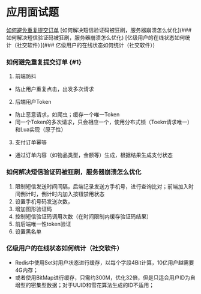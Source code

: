 # 应用面试题
[如何避免重复提交订单](#1)
[如何解决短信验证码被狂刷，服务器崩溃怎么优化](###  如何解决短信验证码被狂刷，服务器崩溃怎么优化)
[亿级用户的在线状态如何统计（社交软件）](###  亿级用户的在线状态如何统计（社交软件）)
### 如何避免重复提交订单 {#1}
1. 前端防抖
  - 防止用户重复点击，出发多次请求
2. 后端用户Token
  - 防止恶意请求，如爬虫；缓存一个唯一Token
  - 同一个Token的多次请求，只会相应一个，使用分布式锁（Toekn请求唯一）和Lua实现（原子性）
3. 支付订单幂等
  - 通过订单内容（如物品类型，金额等）生成，根据结果生成支付状态

### 如何解决短信验证码被狂刷，服务器崩溃怎么优化
1. 限制短信发送时间间隔，后端记录发送方手机号，进行查询比对；前端加入时间倒计时，倒计时内加入按钮禁用状态
2. 设置手机号码发送次数，
3. 增加图形验证码
4. 控制短信验证码调用次数（在时间限制内缓存验证码结果）
5. 前后端唯一性token验证
6. 设置黑名单

### 亿级用户的在线状态如何统计（社交软件）
- Redis中使用Set对用户状态进行缓存，以每个字段4Bit计算，10亿用户越需要4G内存；
- 或者使用BitMap进行缓存，只需约300M，优化32倍，但是只适合用户ID为自增型的密集型数据；对于UUID和雪花算法生成的ID不适用；
### 
